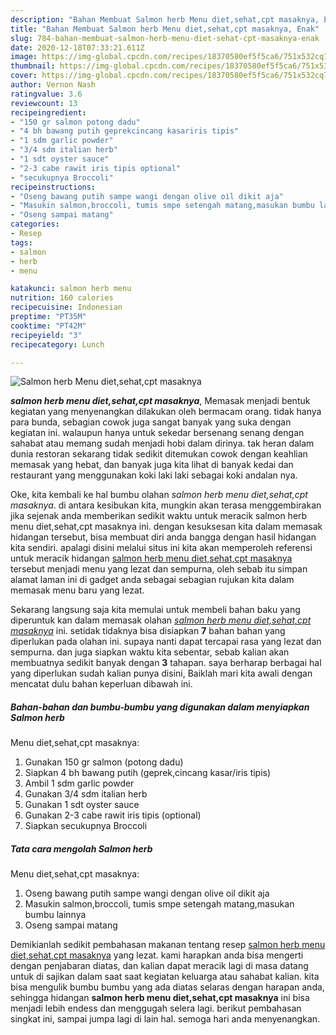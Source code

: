 ```yaml
---
description: "Bahan Membuat Salmon herb Menu diet,sehat,cpt masaknya, Enak"
title: "Bahan Membuat Salmon herb Menu diet,sehat,cpt masaknya, Enak"
slug: 784-bahan-membuat-salmon-herb-menu-diet-sehat-cpt-masaknya-enak
date: 2020-12-18T07:33:21.611Z
image: https://img-global.cpcdn.com/recipes/18370580ef5f5ca6/751x532cq70/salmon-herb-menu-dietsehatcpt-masaknya-foto-resep-utama.jpg
thumbnail: https://img-global.cpcdn.com/recipes/18370580ef5f5ca6/751x532cq70/salmon-herb-menu-dietsehatcpt-masaknya-foto-resep-utama.jpg
cover: https://img-global.cpcdn.com/recipes/18370580ef5f5ca6/751x532cq70/salmon-herb-menu-dietsehatcpt-masaknya-foto-resep-utama.jpg
author: Vernon Nash
ratingvalue: 3.6
reviewcount: 13
recipeingredient:
- "150 gr salmon potong dadu"
- "4 bh bawang putih geprekcincang kasariris tipis"
- "1 sdm garlic powder"
- "3/4 sdm italian herb"
- "1 sdt oyster sauce"
- "2-3 cabe rawit iris tipis optional"
- "secukupnya Broccoli"
recipeinstructions:
- "Oseng bawang putih sampe wangi dengan olive oil dikit aja"
- "Masukin salmon,broccoli, tumis smpe setengah matang,masukan bumbu lainnya"
- "Oseng sampai matang"
categories:
- Resep
tags:
- salmon
- herb
- menu

katakunci: salmon herb menu 
nutrition: 160 calories
recipecuisine: Indonesian
preptime: "PT35M"
cooktime: "PT42M"
recipeyield: "3"
recipecategory: Lunch

---
```



![Salmon herb
Menu diet,sehat,cpt masaknya](https://img-global.cpcdn.com/recipes/18370580ef5f5ca6/751x532cq70/salmon-herb-menu-dietsehatcpt-masaknya-foto-resep-utama.jpg)

<b><i>salmon herb
menu diet,sehat,cpt masaknya</i></b>, Memasak menjadi bentuk kegiatan yang menyenangkan dilakukan oleh bermacam orang. tidak hanya para bunda, sebagian cowok juga sangat banyak yang suka dengan kegiatan ini. walaupun hanya untuk sekedar bersenang senang dengan sahabat atau memang sudah menjadi hobi dalam dirinya. tak heran dalam dunia restoran sekarang tidak sedikit ditemukan cowok dengan keahlian memasak yang hebat, dan banyak juga kita lihat di banyak kedai dan restaurant yang menggunakan koki laki laki sebagai koki andalan nya.

Oke, kita kembali ke hal bumbu olahan <i>salmon herb
menu diet,sehat,cpt masaknya</i>. di antara kesibukan kita, mungkin akan terasa menggembirakan jika sejenak anda memberikan sedikit waktu untuk meracik salmon herb
menu diet,sehat,cpt masaknya ini. dengan kesuksesan kita dalam memasak hidangan tersebut, bisa membuat diri anda bangga dengan hasil hidangan kita sendiri. apalagi disini melalui situs ini kita akan memperoleh referensi untuk meracik hidangan <u>salmon herb
menu diet,sehat,cpt masaknya</u> tersebut menjadi menu yang lezat dan sempurna, oleh sebab itu simpan alamat laman ini di gadget anda sebagai sebagian rujukan kita dalam memasak menu baru yang lezat.




Sekarang langsung saja kita memulai untuk membeli bahan baku yang diperuntuk kan dalam memasak olahan <u><i>salmon herb
menu diet,sehat,cpt masaknya</i></u> ini. setidak tidaknya bisa disiapkan <b>7</b> bahan bahan yang diperlukan pada olahan ini. supaya nanti dapat tercapai rasa yang lezat dan sempurna. dan juga siapkan waktu kita sebentar, sebab kalian akan membuatnya sedikit banyak dengan <b>3</b> tahapan. saya berharap berbagai hal yang diperlukan sudah kalian punya disini, Baiklah mari kita awali dengan mencatat dulu bahan keperluan dibawah ini.

<!--inarticleads1-->

##### Bahan-bahan dan bumbu-bumbu yang digunakan dalam menyiapkan Salmon herb
Menu diet,sehat,cpt masaknya:

1. Gunakan 150 gr salmon (potong dadu)
1. Siapkan 4 bh bawang putih (geprek,cincang kasar/iris tipis)
1. Ambil 1 sdm garlic powder
1. Gunakan 3/4 sdm italian herb
1. Gunakan 1 sdt oyster sauce
1. Gunakan 2-3 cabe rawit iris tipis (optional)
1. Siapkan secukupnya Broccoli




<!--inarticleads2-->

##### Tata cara mengolah Salmon herb
Menu diet,sehat,cpt masaknya:

1. Oseng bawang putih sampe wangi dengan olive oil dikit aja
1. Masukin salmon,broccoli, tumis smpe setengah matang,masukan bumbu lainnya
1. Oseng sampai matang




Demikianlah sedikit pembahasan makanan tentang resep <u>salmon herb
menu diet,sehat,cpt masaknya</u> yang lezat. kami harapkan anda bisa mengerti dengan penjabaran diatas, dan kalian dapat meracik lagi di masa datang untuk di sajikan dalam saat saat kegiatan keluarga atau sahabat kalian. kita bisa mengulik bumbu bumbu yang ada diatas selaras dengan harapan anda, sehingga hidangan <b>salmon herb
menu diet,sehat,cpt masaknya</b> ini bisa menjadi lebih endess dan menggugah selera lagi. berikut pembahasan singkat ini, sampai jumpa lagi di lain hal. semoga hari anda menyenangkan.
